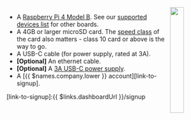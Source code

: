 <img style="float: right;padding-left: 10px;" src="/img/raspberrypi4/raspberrypi4.jpg" width="25%">

* A [Raspberry Pi 4 Model B][rpi4B]. See our [supported devices list][supportedDevicesList] for other boards.
* A 4GB or larger microSD card. The [speed class][sdSpeed] of the card also matters - class 10 card or above is the way to go.
* A USB-C cable (for power supply, rated at 3A).
* **[Optional]** An ethernet cable.
* **[Optional]** A [3A USB-C power supply][psu].
* A [{{ $names.company.lower }} account][link-to-signup].

[rpi4B]:https://www.raspberrypi.org/products/raspberry-pi-4-model-b/
[psu]:https://www.raspberrypi.org/products/type-c-power-supply/

[sdSpeed]:https://en.wikipedia.org/wiki/Secure_Digital#Speed_class_rating
[wifiAdapters]:/reference/hardware/wifi-dongles/
[supportedDevicesList]:/reference/hardware/devices/

[link-to-signup]:{{ $links.dashboardUrl }}/signup

